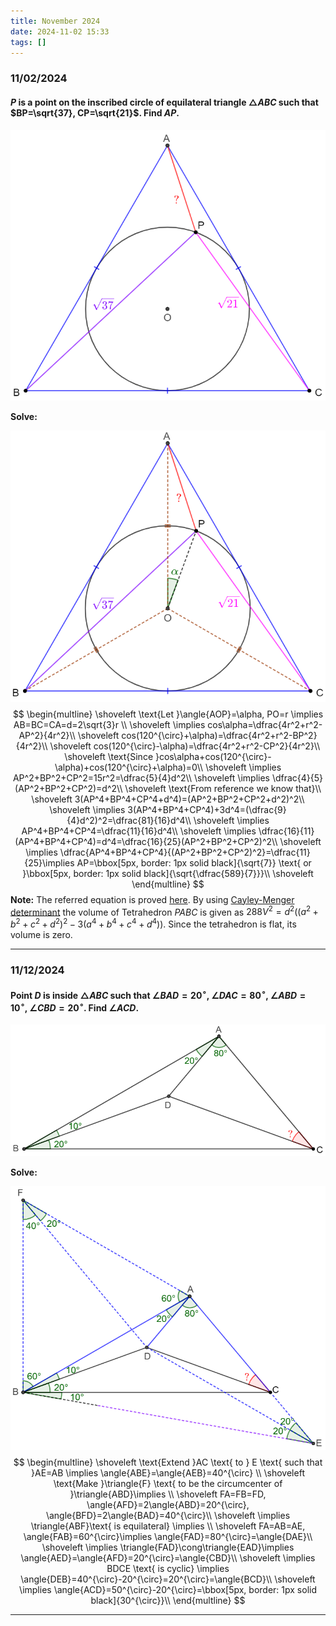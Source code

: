 ```yaml
---
title: November 2024
date: 2024-11-02 15:33
tags: []
---
```


### 11/02/2024

#### $P$ is a point on the inscribed circle of equilateral triangle $\triangle{ABC}$ such that $BP=\sqrt{37}, CP=\sqrt{21}$. Find $AP$.

![image-20241102161639461](/assets/images/2024/image-20241102161639461.png)

**Solve:**

![image-20241102161731450](/assets/images/2024/image-20241102161601281.png)
$$
\begin{multline}
\shoveleft \text{Let }\angle{AOP}=\alpha, PO=r \implies AB=BC=CA=d=2\sqrt{3}r \\
\shoveleft \implies cos\alpha=\dfrac{4r^2+r^2-AP^2}{4r^2}\\
\shoveleft cos(120^{\circ}+\alpha)=\dfrac{4r^2+r^2-BP^2}{4r^2}\\
\shoveleft cos(120^{\circ}-\alpha)=\dfrac{4r^2+r^2-CP^2}{4r^2}\\
\shoveleft \text{Since }cos\alpha+cos(120^{\circ}-\alpha)+cos(120^{\circ}+\alpha)=0\\
\shoveleft \implies AP^2+BP^2+CP^2=15r^2=\dfrac{5}{4}d^2\\
\shoveleft \implies \dfrac{4}{5}(AP^2+BP^2+CP^2)=d^2\\
\shoveleft \text{From reference we know that}\\
\shoveleft 3(AP^4+BP^4+CP^4+d^4)=(AP^2+BP^2+CP^2+d^2)^2\\
\shoveleft \implies 3(AP^4+BP^4+CP^4)+3d^4=(\dfrac{9}{4}d^2)^2=\dfrac{81}{16}d^4\\
\shoveleft \implies AP^4+BP^4+CP^4=\dfrac{11}{16}d^4\\
\shoveleft \implies \dfrac{16}{11}(AP^4+BP^4+CP^4)=d^4=\dfrac{16}{25}(AP^2+BP^2+CP^2)^2\\
\shoveleft \implies \dfrac{AP^4+BP^4+CP^4}{(AP^2+BP^2+CP^2)^2}=\dfrac{11}{25}\implies AP=\bbox[5px, border: 1px solid black]{\sqrt{7}} \text{ or }\bbox[5px, border: 1px solid black]{\sqrt{\dfrac{589}{7}}}\\
\shoveleft
\end{multline}
$$
**Note:** The referred equation is proved [here](https://math.stackexchange.com/questions/467952/equilateral-triangle-3a4-b4-c4-d4-a2-b2-c2-d22). By using [Cayley-Menger determinant](http://en.wikipedia.org/wiki/Cayley–Menger_determinant#Cayley.E2.80.93Menger_determinants) the volume of Tetrahedron $PABC$ is given as $288V^2=d^2((a^2+b^2+c^2+d^2)^2-3(a^4+b^4+c^4+d^4))$. Since the tetrahedron is flat, its volume is zero.

---

### 11/12/2024

#### Point $D$ is inside $\triangle{ABC}$ such that $\angle{BAD}=20^{\circ}$, $\angle{DAC}=80^{\circ}$, $\angle{ABD}=10^{\circ}$, $\angle{CBD}=20^{\circ}$. Find $\angle{ACD}$.

![image-20241112020327829](/assets/images/2024/image-20241112020327829.png)

**Solve:**

![image-20241112041603032](/assets/images/2024/image-20241112020552103.png)
$$
\begin{multline}
\shoveleft \text{Extend }AC \text{ to } E \text{ such that }AE=AB \implies  \angle{ABE}=\angle{AEB}=40^{\circ} \\
\shoveleft \text{Make }\triangle{F} \text{ to be the circumcenter of }\triangle{ABD}\implies \\
\shoveleft FA=FB=FD, \angle{AFD}=2\angle{ABD}=20^{\circ}, \angle{BFD}=2\angle{BAD}=40^{\circ}\\
\shoveleft \implies \triangle{ABF}\text{ is equilateral} \implies \\
\shoveleft FA=AB=AE, \angle{FAB}=60^{\circ}\implies \angle{FAD}=80^{\circ}=\angle{DAE}\\
\shoveleft \implies \triangle{FAD}\cong\triangle{EAD}\implies \angle{AED}=\angle{AFD}=20^{\circ}=\angle{CBD}\\
\shoveleft \implies BDCE \text{ is cyclic} \implies \angle{DEB}=40^{\circ}-20^{\circ}=20^{\circ}=\angle{BCD}\\
\shoveleft \implies \angle{ACD}=50^{\circ}-20^{\circ}=\bbox[5px, border: 1px solid black]{30^{\circ}}\\
\end{multline}
$$

---

